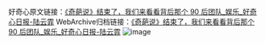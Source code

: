 好奇心原文链接：[《奇葩说》结束了，我们来看看背后那个 90 后团队_娱乐_好奇心日报-陆云霏](https://www.qdaily.com/articles/6100.html)
WebArchive归档链接：[《奇葩说》结束了，我们来看看背后那个 90 后团队_娱乐_好奇心日报-陆云霏](http://web.archive.org/web/20170809142843/http://www.qdaily.com:80/articles/6100.html)
![image](http://ww3.sinaimg.cn/large/007d5XDply1g3w9j0u6g0j30u046fx6p)